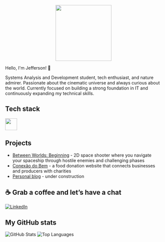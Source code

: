 <p align="center">
<img src="https://media2.giphy.com/media/v1.Y2lkPTc5MGI3NjExZ3J5bHc3YWpzcWN4dXBscWdpb2N2a2diZXhsYnlwMXJrcWdwM2I1YiZlcD12MV9pbnRlcm5hbF9naWZfYnlfaWQmY3Q9dHM/fqzhvAIwpywkEHdnbJ/giphy.gif" height="180px">
</p>

Hello, I'm Jefferson! 🙂

Systems Analysis and Development student, tech enthusiast, and nature admirer. Passionate about the cinematic universe and always curious about the world. Currently focused on building a strong foundation in IT and continuously expanding my technical skills.

## Tech stack

<div>
  <img height="38px" src="https://skillicons.dev/icons?i=html,css,js,python,java,git,github,vscode,mysql,obsidian,windows,linux,figma,pycharm"/>
</div>

## Projects

- [Between Worlds: Beginning](https://github.com/carvalho-jefferson/Between-Worlds-Beginning) - 2D space shooter where you navigate your spaceship through hostile enemies and challenging phases
- [Conexão do Bem](https://carvalho-jefferson.github.io/conexao-do-bem/) - a food donation website that connects businesses and producers with charities
- [Personal blog]() - under construction

## ☕ Grab a coffee and let’s have a chat

[![LinkedIn](https://img.shields.io/badge/LinkedIn-Jefferson-blue?style=for-the-badge&logo=linkedin&logoColor=white)](https://www.linkedin.com/in/1jefferson-carvalho/)

## My GitHub stats

![GitHub Stats](https://github-readme-stats.vercel.app/api?username=carvalho-jefferson&show_icons=true&theme=react)
![Top Languages](https://github-readme-stats.vercel.app/api/top-langs/?username=carvalho-jefferson&layout=compact&theme=react)          
